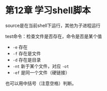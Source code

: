 # 第12章 学习shell脚本

source是在当前shell下运行，其他为子进程运行

test命令：检查文件是否存在，命令是否是某个值
- `-e` 存在
- `-f` 存在是文件
- `-d` 存在是目录
- `-nt` 新于某个文件，对应 `-ot`
- `-ef` 是同一个文件（硬链接）

也可以用中括号（注意空格）判断。
